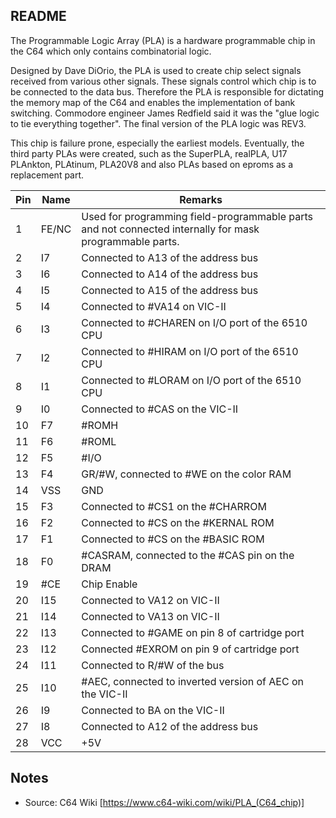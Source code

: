 README
-----

The Programmable Logic Array (PLA) is a hardware programmable chip in the C64 which only contains combinatorial logic.

Designed by Dave DiOrio, the PLA is used to create chip select signals received from various other signals. These signals control which chip is to be connected to the data bus. Therefore the PLA is responsible for dictating the memory map of the C64 and enables the implementation of bank switching. Commodore engineer James Redfield said it was the "glue logic to tie everything together". The final version of the PLA logic was REV3.

This chip is failure prone, especially the earliest models. Eventually, the third party PLAs were created, such as the SuperPLA, realPLA, U17 PLAnkton, PLAtinum, PLA20V8 and also PLAs based on eproms as a replacement part. 

| Pin |	Name  | Remarks |
| --- | ----  | ------- |
| 1 |	FE/NC |	Used for programming field-programmable parts and not connected internally for mask programmable parts. |
| 2 |	I7 |	Connected to A13 of the address bus |
| 3 |	I6 |	Connected to A14 of the address bus |
| 4 |	I5 |	Connected to A15 of the address bus |
| 5 |	I4 |	Connected to #VA14 on VIC-II |
| 6 |	I3 |	Connected to #CHAREN on I/O port of the 6510 CPU |
| 7 |	I2 |	Connected to #HIRAM on I/O port of the 6510 CPU |
| 8 |	I1 |	Connected to #LORAM on I/O port of the 6510 CPU |
| 9 |	I0 |	Connected to #CAS on the VIC-II |
| 10 |	F7 |	#ROMH |
| 11 |	F6 |	#ROML |
| 12 |	F5 |	#I/O |
| 13 |	F4 |	GR/#W, connected to #WE on the color RAM |
| 14 |	VSS |	GND |
| 15 |	F3 |	Connected to #CS1 on the #CHARROM |
| 16 |	F2 |	Connected to #CS on the #KERNAL ROM |
| 17 |	F1 |	Connected to #CS on the #BASIC ROM |
| 18 |	F0 |	#CASRAM, connected to the #CAS pin on the DRAM |
| 19 |	#CE |	Chip Enable |
| 20 |	I15 |	Connected to VA12 on VIC-II |
| 21 |	I14 |	Connected to VA13 on VIC-II |
| 22 |	I13 |	Connected to #GAME on pin 8 of cartridge port |
| 23 |	I12 |	Connected #EXROM on pin 9 of cartridge port |
| 24 |	I11 |	Connected to R/#W of the bus |
| 25 |	I10 |	#AEC, connected to inverted version of AEC on the VIC-II |
| 26 |	I9 |	Connected to BA on the VIC-II |
| 27 |	I8 |	Connected to A12 of the address bus |
| 28 |	VCC |	+5V |

Notes
-----
* Source: C64 Wiki [https://www.c64-wiki.com/wiki/PLA_(C64_chip)]
